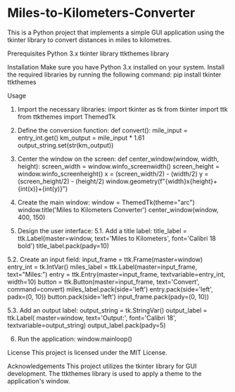# Miles-to-Kilometers-Converter
This is a Python project that implements a simple GUI application using the tkinter library to convert distances in miles to kilometres.

Prerequisites
Python 3.x
tkinter library
ttkthemes library

Installation
Make sure you have Python 3.x installed on your system.
Install the required libraries by running the following command:
pip install tkinter ttkthemes


Usage
1. Import the necessary libraries:
import tkinter as tk
from tkinter import ttk
from ttkthemes import ThemedTk

2. Define the conversion function:
def convert():
    mile_input = entry_int.get()
    km_output = mile_input * 1.61
    output_string.set(str(km_output))

3. Center the window on the screen:
def center_window(window, width, height):
    screen_width = window.winfo_screenwidth()
    screen_height = window.winfo_screenheight()
    x = (screen_width/2) - (width/2)
    y = (screen_height/2) - (height/2)
    window.geometry(f"{width}x{height}+{int(x)}+{int(y)}")

4. Create the main window:
window = ThemedTk(theme="arc")
window.title('Miles to Kilometers Converter')
center_window(window, 400, 150)

5. Design the user interface:
5.1. Add a title label:
title_label = ttk.Label(master=window, text='Miles to Kilometers', font='Calibri 18 bold')
title_label.pack(pady=10)

5.2. Create an input field:
input_frame = ttk.Frame(master=window)
entry_int = tk.IntVar()
miles_label = ttk.Label(master=input_frame, text="Miles:")
entry = ttk.Entry(master=input_frame, textvariable=entry_int, width=10)
button = ttk.Button(master=input_frame, text='Convert', command=convert)
miles_label.pack(side='left')
entry.pack(side='left', padx=(0, 10))
button.pack(side='left')
input_frame.pack(pady=(0, 10))

5.3. Add an output label:
output_string = tk.StringVar()
output_label = ttk.Label(
    master=window,
    text='Output:',
    font='Calibri 18',
    textvariable=output_string)
output_label.pack(pady=5)

6. Run the application:
window.mainloop()


License
This project is licensed under the MIT License.

Acknowledgements
This project utilizes the tkinter library for GUI development.
The ttkthemes library is used to apply a theme to the application's window.


